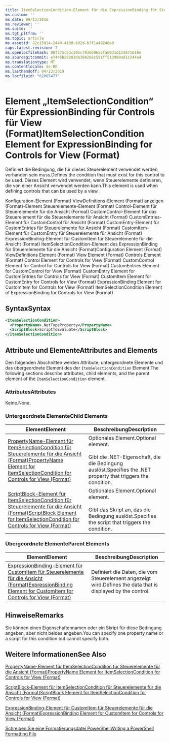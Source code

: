 ```yaml
---
title: ItemSelectionCondition-Element für die ExpressionBinding für Steuerelemente für die Ansicht (Format) | Microsoft-Dokumentation
ms.custom: ''
ms.date: 09/13/2016
ms.reviewer: ''
ms.suite: ''
ms.tgt_pltfrm: ''
ms.topic: article
ms.assetid: 82c15014-2440-410d-b02d-b7f1a49240a0
caps.latest.revision: 7
ms.openlocfilehash: 80f375c53c205c793600655fa6031d114871618e
ms.sourcegitcommit: e7445ba8203da304286c591ff513900ad1c244a4
ms.translationtype: MT
ms.contentlocale: de-DE
ms.lasthandoff: 04/23/2019
ms.locfileid: "62065477"
---
```

# <a name="itemselectioncondition-element-for-expressionbinding-for-controls-for-view-format"></a><span data-ttu-id="15382-102">Element „ItemSelectionCondition“ für ExpressionBinding für Controls für View (Format)</span><span class="sxs-lookup"><span data-stu-id="15382-102">ItemSelectionCondition Element for ExpressionBinding for Controls for View (Format)</span></span>

<span data-ttu-id="15382-103">Definiert die Bedingung, die für dieses Steuerelement verwendet werden, vorhanden sein muss.</span><span class="sxs-lookup"><span data-stu-id="15382-103">Defines the condition that must exist for this control to be used.</span></span> <span data-ttu-id="15382-104">Dieses Element wird verwendet, wenn Steuerelemente definieren, die von einer Ansicht verwendet werden kann.</span><span class="sxs-lookup"><span data-stu-id="15382-104">This element is used when defining controls that can be used by a view.</span></span>

<span data-ttu-id="15382-105">Konfiguration-Element (Format) ViewDefinitions-Element (Format) anzeigen (Format)-Element Steuerelemente-Element (Format) Control-Element für Steuerelemente für die Ansicht (Format) CustomControl-Element für das Steuerelement für die Steuerelemente für Ansicht (Format) CustomEntries-Element für CustomControl für Ansicht (Format) CustomEntry-Element für CustomEntries für Steuerelemente für Ansicht (Format) CustomItem-Element für CustomEntry für Steuerelemente für Ansicht (Format) ExpressionBinding-Element für CustomItem für Steuerelemente für die Ansicht (Format) ItemSelectionCondition-Element des ExpressionBinding für Steuerelemente für die Ansicht (Format)</span><span class="sxs-lookup"><span data-stu-id="15382-105">Configuration Element (Format) ViewDefinitions Element (Format) View Element (Format) Controls Element (Format) Control Element for Controls for View (Format) CustomControl Element for Control for Controls for View (Format) CustomEntries Element for CustomControl for View (Format) CustomEntry Element for CustomEntries for Controls for View (Format) CustomItem Element for CustomEntry for Controls for View (Format) ExpressionBinding Element for CustomItem for Controls for View (Format) ItemSelectionCondition Element of ExpressionBinding for Controls for View (Format)</span></span>

## <a name="syntax"></a><span data-ttu-id="15382-106">Syntax</span><span class="sxs-lookup"><span data-stu-id="15382-106">Syntax</span></span>

```xml
<ItemSelectionCondition>
  <PropertyName>.NetTypeProperty</PropertyName>
  <ScriptBlock>ScriptToEvaluate</ScriptBlock>
</ItemSelectionCondition>
```

## <a name="attributes-and-elements"></a><span data-ttu-id="15382-107">Attribute und Elemente</span><span class="sxs-lookup"><span data-stu-id="15382-107">Attributes and Elements</span></span>

<span data-ttu-id="15382-108">Den folgenden Abschnitten werden Attribute, untergeordnete Elemente und das übergeordnete Element des der `ItemSelectionCondition` Element.</span><span class="sxs-lookup"><span data-stu-id="15382-108">The following sections describe attributes, child elements, and the parent element of the `ItemSelectionCondition` element.</span></span>

### <a name="attributes"></a><span data-ttu-id="15382-109">Attributes</span><span class="sxs-lookup"><span data-stu-id="15382-109">Attributes</span></span>

<span data-ttu-id="15382-110">Keine.</span><span class="sxs-lookup"><span data-stu-id="15382-110">None.</span></span>

### <a name="child-elements"></a><span data-ttu-id="15382-111">Untergeordnete Elemente</span><span class="sxs-lookup"><span data-stu-id="15382-111">Child Elements</span></span>

|<span data-ttu-id="15382-112">Element</span><span class="sxs-lookup"><span data-stu-id="15382-112">Element</span></span>|<span data-ttu-id="15382-113">Beschreibung</span><span class="sxs-lookup"><span data-stu-id="15382-113">Description</span></span>|
|-------------|-----------------|
|[<span data-ttu-id="15382-114">PropertyName-Element für ItemSelectionCondition für Steuerelemente für die Ansicht (Format)</span><span class="sxs-lookup"><span data-stu-id="15382-114">PropertyName Element for ItemSelectionCondition for Controls for View (Format)</span></span>](./propertyname-element-for-itemselectioncondition-for-controls-for-view-format.md)|<span data-ttu-id="15382-115">Optionales Element.</span><span class="sxs-lookup"><span data-stu-id="15382-115">Optional element.</span></span><br /><br /> <span data-ttu-id="15382-116">Gibt die .NET-Eigenschaft, die die Bedingung auslöst.</span><span class="sxs-lookup"><span data-stu-id="15382-116">Specifies the .NET property that triggers the condition.</span></span>|
|[<span data-ttu-id="15382-117">ScriptBlock-Element für ItemSelectionCondition für Steuerelemente für die Ansicht (Format)</span><span class="sxs-lookup"><span data-stu-id="15382-117">ScriptBlock Element for ItemSelectionCondition for Controls for View (Format)</span></span>](./scriptblock-element-for-itemselectioncondition-for-controls-for-view-format.md)|<span data-ttu-id="15382-118">Optionales Element.</span><span class="sxs-lookup"><span data-stu-id="15382-118">Optional element.</span></span><br /><br /> <span data-ttu-id="15382-119">Gibt das Skript an, das die Bedingung auslöst.</span><span class="sxs-lookup"><span data-stu-id="15382-119">Specifies the script that triggers the condition.</span></span>|

### <a name="parent-elements"></a><span data-ttu-id="15382-120">Übergeordnete Elemente</span><span class="sxs-lookup"><span data-stu-id="15382-120">Parent Elements</span></span>

|<span data-ttu-id="15382-121">Element</span><span class="sxs-lookup"><span data-stu-id="15382-121">Element</span></span>|<span data-ttu-id="15382-122">Beschreibung</span><span class="sxs-lookup"><span data-stu-id="15382-122">Description</span></span>|
|-------------|-----------------|
|[<span data-ttu-id="15382-123">ExpressionBinding-Element für CustomItem für Steuerelemente für die Ansicht (Format)</span><span class="sxs-lookup"><span data-stu-id="15382-123">ExpressionBinding Element for CustomItem for Controls for View (Format)</span></span>](./expressionbinding-element-for-customitem-for-controls-for-view-format.md)|<span data-ttu-id="15382-124">Definiert die Daten, die vom Steuerelement angezeigt wird.</span><span class="sxs-lookup"><span data-stu-id="15382-124">Defines the data that is displayed by the control.</span></span>|

## <a name="remarks"></a><span data-ttu-id="15382-125">Hinweise</span><span class="sxs-lookup"><span data-stu-id="15382-125">Remarks</span></span>

<span data-ttu-id="15382-126">Sie können einen Eigenschaftennamen oder ein Skript für diese Bedingung angeben, aber nicht beides angeben.</span><span class="sxs-lookup"><span data-stu-id="15382-126">You can specify one property name or a script for this condition but cannot specify both.</span></span>

## <a name="see-also"></a><span data-ttu-id="15382-127">Weitere Informationen</span><span class="sxs-lookup"><span data-stu-id="15382-127">See Also</span></span>

[<span data-ttu-id="15382-128">PropertyName-Element für ItemSelectionCondition für Steuerelemente für die Ansicht (Format)</span><span class="sxs-lookup"><span data-stu-id="15382-128">PropertyName Element for ItemSelectionCondition for Controls for View (Format)</span></span>](./propertyname-element-for-itemselectioncondition-for-controls-for-view-format.md)

[<span data-ttu-id="15382-129">ScriptBlock-Element für ItemSelectionCondition für Steuerelemente für die Ansicht (Format)</span><span class="sxs-lookup"><span data-stu-id="15382-129">ScriptBlock Element for ItemSelectionCondition for Controls for View (Format)</span></span>](./scriptblock-element-for-itemselectioncondition-for-controls-for-view-format.md)

[<span data-ttu-id="15382-130">ExpressionBinding-Element für CustomItem für Steuerelemente für die Ansicht (Format)</span><span class="sxs-lookup"><span data-stu-id="15382-130">ExpressionBinding Element for CustomItem for Controls for View (Format)</span></span>](./expressionbinding-element-for-customitem-for-controls-for-view-format.md)

[<span data-ttu-id="15382-131">Schreiben Sie eine Formatierungsdatei PowerShell</span><span class="sxs-lookup"><span data-stu-id="15382-131">Writing a PowerShell Formatting File</span></span>](./writing-a-powershell-formatting-file.md)
